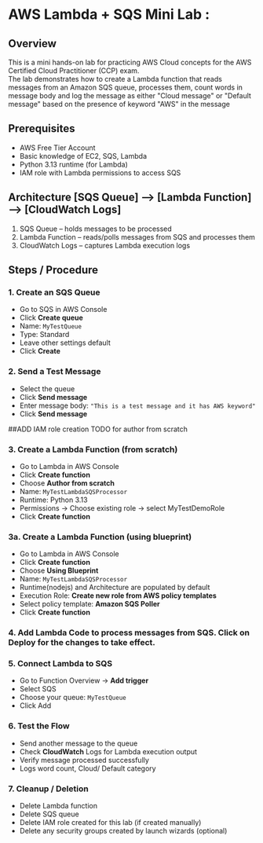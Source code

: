 # AWS Lambda + SQS Mini Lab : 

## Overview
This is a mini hands-on lab for practicing AWS Cloud concepts for the AWS Certified Cloud Practitioner (CCP) exam.  
The lab demonstrates how to create a Lambda function that reads messages from an Amazon SQS queue, processes them, 
count words in message body and log the message as either "Cloud message" or "Default message" based on the 
presence of keyword "AWS" in the message

## Prerequisites
- AWS Free Tier Account
- Basic knowledge of EC2, SQS, Lambda
- Python 3.13 runtime (for Lambda)
- IAM role with Lambda permissions to access SQS

## Architecture [SQS Queue] --> [Lambda Function] --> [CloudWatch Logs]
1. SQS Queue – holds messages to be processed
2. Lambda Function – reads/polls messages from SQS and processes them
3. CloudWatch Logs – captures Lambda execution logs

## Steps / Procedure

### 1. Create an SQS Queue
- Go to SQS in AWS Console
- Click **Create queue**
- Name: `MyTestQueue`
- Type: Standard
- Leave other settings default
- Click **Create**
  
### 2. Send a Test Message
- Select the queue
- Click **Send message**
- Enter message body: `"This is a test message and it has AWS keyword"`
- Click **Send message**

##ADD IAM role creation TODO for author from scratch

### 3. Create a Lambda Function (from scratch)
- Go to Lambda in AWS Console
- Click **Create function**
- Choose **Author from scratch**
- Name: `MyTestLambdaSQSProcessor`
- Runtime: Python 3.13
- Permissions → Choose existing role → select MyTestDemoRole
- Click **Create function**

### 3a. Create a Lambda Function (using blueprint)
- Go to Lambda in AWS Console
- Click **Create function**
- Choose **Using Blueprint**
- Name: `MyTestLambdaSQSProcessor`
- Runtime(nodejs) and Architecture are populated by default
- Execution Role: **Create new role from AWS policy templates**
- Select policy template: **Amazon SQS Poller**
- Click **Create function**

### 4. Add Lambda Code to process messages from SQS. Click on Deploy for the changes to take effect.

### 5. Connect Lambda to SQS
- Go to Function Overview → **Add trigger**
- Select SQS
- Choose your queue: `MyTestQueue`
- Click Add

 ### 6. Test the Flow
- Send another message to the queue
- Check **CloudWatch** Logs for Lambda execution output
- Verify message processed successfully
- Logs word count, Cloud/ Default category

### 7. Cleanup / Deletion
- Delete Lambda function
- Delete SQS queue
- Delete IAM role created for this lab (if created manually)
- Delete any security groups created by launch wizards (optional)

